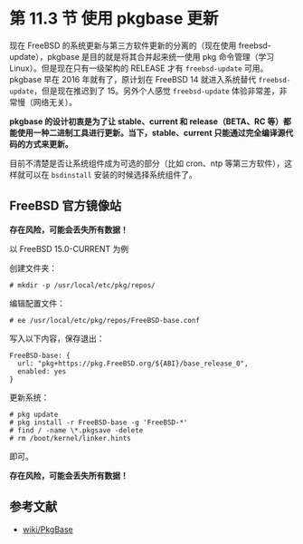 # 第 11.3 节 使用 pkgbase 更新

现在 FreeBSD 的系统更新与第三方软件更新的分离的（现在使用 freebsd-update），pkgbase 是目的就是将其合并起来统一使用 pkg 命令管理（学习 Linux）。但是现在只有一级架构的 RELEASE 才有 `freebsd-update` 可用。pkgbase 早在 2016 年就有了，原计划在 FreeBSD 14 就进入系统替代 `freebsd-update`，但是现在推迟到了 15。另外个人感觉 `freebsd-update` 体验非常差，非常慢（网络无关）。

**pkgbase 的设计初衷是为了让 stable、current 和 release（BETA、RC 等）都能使用一种二进制工具进行更新。当下，stable、current 只能通过完全编译源代码的方式来更新。**

目前不清楚是否让系统组件成为可选的部分（比如 cron、ntp 等第三方软件），这样就可以在 `bsdinstall` 安装的时候选择系统组件了。

## FreeBSD 官方镜像站

**存在风险，可能会丢失所有数据！**

以 FreeBSD 15.0-CURRENT 为例

创建文件夹：

```
# mkdir -p /usr/local/etc/pkg/repos/
```

编辑配置文件：

```
# ee /usr/local/etc/pkg/repos/FreeBSD-base.conf 
```

写入以下内容，保存退出：

```
FreeBSD-base: {
  url: "pkg+https://pkg.FreeBSD.org/${ABI}/base_release_0",
  enabled: yes
}
```

更新系统：

```shell-session
# pkg update 
# pkg install -r FreeBSD-base -g 'FreeBSD-*'
# find / -name \*.pkgsave -delete
# rm /boot/kernel/linker.hints
```

即可。

**存在风险，可能会丢失所有数据！**

## 参考文献

- [wiki/PkgBase](https://wiki.freebsd.org/PkgBase)

